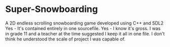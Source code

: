 # Super-Snowboarding
A 2D endless scrolling snowboarding game developed using C++ and SDL2
Yes - It's contained entirely in one sourcefile. 
Yes - I know it's gross. 
I was in grade 11 and a teacher at the time suggested I keep it all in one file. I don't think he understood the scale of project I was capable of. 
